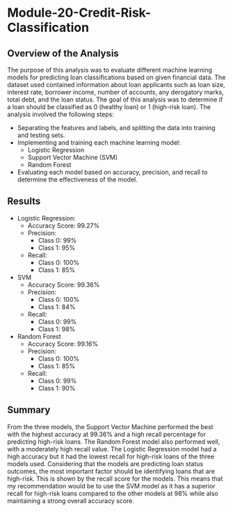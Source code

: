 # Module-20-Credit-Risk-Classification

## Overview of the Analysis

The purpose of this analysis was to evaluate different machine learning models for predicting loan classifications based on given financial data. The dataset used contained information about loan applicants such as loan size, interest rate, borrower income, number of accounts, any derogatory marks, total debt, and the loan status. The goal of this analysis was to determine if a loan should be classified as 0 (healthy loan) or 1 (high-risk loan).
The analysis involved the following steps:
* Separating the features and labels, and splitting the data into training and testing sets.
* Implementing and training each machine learning model:
	* Logistic Regression
	* Support Vector Machine (SVM)
	* Random Forest
* Evaluating each model based on accuracy, precision, and recall to determine the effectiveness of the model.

## Results

* Logistic Regression:
  * Accuracy Score: 99.27% 
  * Precision:
    * Class 0: 99%
    * Class 1: 95%
  * Recall:
    * Class 0: 100%
    * Class 1: 85%
* SVM
  * Accuracy Score: 99.36% 
  * Precision:
    * Class 0: 100%
    * Class 1: 84%
  * Recall:
    * Class 0: 99%
    * Class 1: 98%
* Random Forest
  * Accuracy Score: 99.16% 
  * Precision:
    * Class 0: 100%
    * Class 1: 85%
  * Recall:
    * Class 0: 99%
    * Class 1: 90%

## Summary

From the three models, the Support Vector Machine performed the best with the highest accuracy at 99.36% and a high recall percentage for predicting high-risk loans. The Random Forest model also performed well, with a moderately high recall value. The Logistic Regression model had a high accuracy but it had the lowest recall for high-risk loans of the three models used.
Considering that the models are predicting loan status outcomes, the most important factor should be identifying loans that are high-risk. This is shown by the recall score for the models. This means that my recommendation would be to use the SVM model as it has a superior recall for high-risk loans compared to the other models at 98% while also maintaining a strong overall accuracy score.
